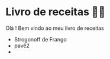 # Livro de receitas :man_cook:

 Olá ! Bem vindo ao meu livro de receitas

- Strogonoff de Frango
- pavê2
- 

